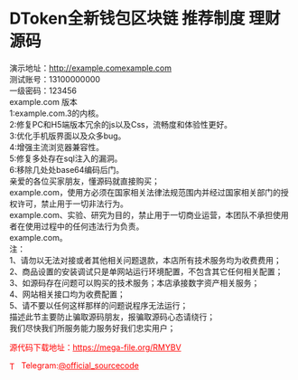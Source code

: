 # DToken全新钱包区块链 推荐制度 理财 源码

演示地址：http://example.comexample.com<br>测试账号：13100000000<br>一级密码：123456<br>example.com 版本<br>1:example.com.3的内核。<br>2:修复PC和H5端版本冗余的js以及Css，流畅度和体验性更好。<br>3:优化手机版界面以及众多bug。<br>4:增强主流浏览器兼容性。<br>5:修复多处存在sql注入的漏洞。<br>6:移除几处处base64编码后门。<br>亲爱的各位买家朋友，懂源码就直接购买；<br>example.com，使用方必须在国家相关法律法规范围内并经过国家相关部门的授权许可，禁止用于一切非法行为。<br>example.com、实验、研究为目的，禁止用于一切商业运营，本团队不承担使用者在使用过程中的任何违法行为负责。<br>example.com。<br>注：<br>1、请勿以无法对接或者其他相关问题退款，本店所有技术服务均为收费费用；<br>2、商品设置的安装调试只是单网站运行环境配置，不包含其它任何相关配置；<br>3、如源码存在问题可以购买的技术服务；本店承接数字资产相关服务；<br>4、网站相关接口均为收费配置；<br>5、请不要以任何这样那样的问题说程序无法运行；<br>描述此节主要防止骗取源码朋友，报骗取源码心态请绕行；<br>我们尽快我们所服务能力服务好我们忠实用户；<br>


<p style="color: red;">源代码下载地址：<a href="https://mega-file.org/RMYBV" style="color: red;">https://mega-file.org/RMYBV</a></p><p style="color: red;"><img src="https://cdn-icons-png.flaticon.com/512/2111/2111646.png" alt="Telegram Icon" style="width: 16px; vertical-align: middle; margin-right: 5px;">Telegram:<a href="https://t.me/official_sourcecode" style="color: red;">@official_sourcecode</a></p>